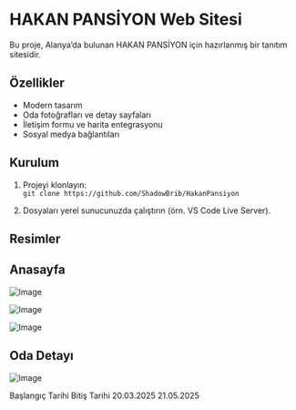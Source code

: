 # HAKAN PANSİYON Web Sitesi

Bu proje, Alanya’da bulunan HAKAN PANSİYON için hazırlanmış bir tanıtım sitesidir.

## Özellikler

- Modern tasarım
- Oda fotoğrafları ve detay sayfaları
- İletişim formu ve harita entegrasyonu
- Sosyal medya bağlantıları

## Kurulum

1. Projeyi klonlayın:  
   `git clone https://github.com/ShadowBrib/HakanPansiyon`

2. Dosyaları yerel sunucunuzda çalıştırın (örn. VS Code Live Server).

## Resimler
Anasayfa 
-
![Image](https://github.com/user-attachments/assets/336f6fca-3fd3-4f20-b057-d3d58a07697f)

![Image](https://github.com/user-attachments/assets/72090dea-31ea-488c-b644-f7d9beed90bf)

![Image](https://github.com/user-attachments/assets/d4732ef9-2c61-4ccf-9448-4133f3d418f8)

Oda Detayı
-
![Image](https://github.com/user-attachments/assets/541d2e70-ad46-4f2d-b922-53208f194d6d)

Başlangıç Tarihi           Bitiş Tarihi
   20.03.2025               21.05.2025
 

